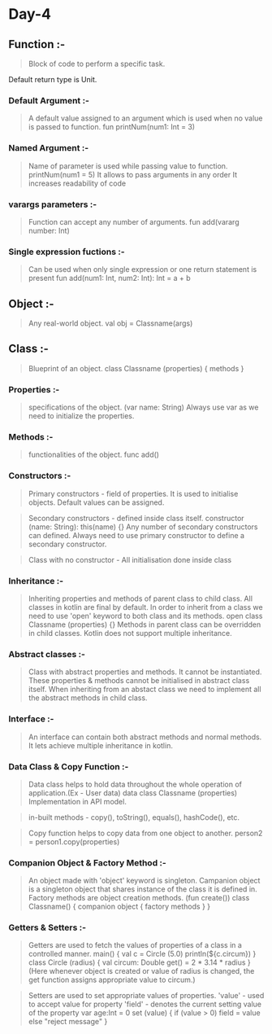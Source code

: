 # Day-4 
## Function :-
> Block of code to perform a specific task.

Default return type is Unit.

### Default Argument :-
> A default value assigned to an argument which is used when no value is passed to function.
fun printNum(num1: Int = 3)

### Named Argument :-
> Name of parameter is used while passing value to function.
printNum(num1 = 5)
It allows to pass arguments in any order
It increases readability of code

### varargs parameters :-
> Function can accept any number of arguments.
fun add(vararg number: Int)

### Single expression fuctions :-
> Can be used when only single expression or one return statement is present
fun add(num1: Int, num2: Int): Int = a + b

## Object :-
> Any real-world object.
val obj = Classname(args)

## Class :-
> Blueprint of an object.
class Classname (properties) { methods }

### Properties :-
> specifications of the object.
(var name: String)
Always use var as we need to initialize the properties.

### Methods :-
> functionalities of the object.
func add()

### Constructors :-
> Primary constructors - field of properties.
It is used to initialise objects.
Default values can be assigned.

> Secondary constructors - defined inside class itself.
constructor (name: String): this(name) {}
Any number of secondary constructors can defined.
Always need to use primary constructor to define a secondary constructor.

> Class with no constructor - All initialisation done inside class

### Inheritance :-
> Inheriting properties and methods of parent class to child class.
All classes in kotlin are final by default.
In order to inherit from a class we need to use 'open' keyword to both class and its methods.
open class Classname (properties) {}
Methods in parent class can be overridden in child classes.
Kotlin does not support multiple inheritance.

### Abstract classes :-
> Class with abstract properties and methods.
It cannot be instantiated.
These properties & methods cannot be initialised in abstract class itself.
When inheriting from an abstact class we need to implement all the abstract methods in child class.

### Interface :-
> An interface can contain both abstract methods and normal methods.
It lets achieve multiple inheritance in kotlin.

### Data Class & Copy Function :-
> Data class helps to hold data throughout the whole operation of application.(Ex - User data)
data class Classname (properties)
Implementation in API model.

> in-built methods - copy(), toString(), equals(), hashCode(), etc.

> Copy function helps to copy data from one object to another.
person2 = person1.copy(properties)

### Companion Object & Factory Method :-
> An object made with 'object' keyword is singleton.
> Campanion object is a singleton object that shares instance of the class it is defined in.
> Factory methods are object creation methods. (fun create())
class Classname() {
    companion object {
        factory methods
    }
}

### Getters & Setters :-
> Getters are used to fetch the values of properties of a class in a controlled manner.
main() {
    val c = Circle (5.0)
    println(${c.circum})
}
class Circle (radius) {
    val circum: Double
        get() = 2 * 3.14 * radius
}
(Here whenever object is created or value of radius is changed, the get function assigns appropriate value to circum.)

> Setters are used to set appropriate values of properties.
'value' - used to accept value for property
'field' - denotes the current setting value of the property
var age:Int = 0
    set (value) {
        if (value > 0) field = value else "reject message"
    }